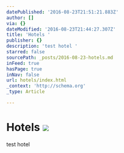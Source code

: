 ```yaml
---
datePublished: '2016-08-23T21:51:21.883Z'
author: []
via: {}
dateModified: '2016-08-23T21:44:27.307Z'
title: 'Hotels '
publisher: {}
description: 'test hotel '
starred: false
sourcePath: _posts/2016-08-23-hotels.md
inFeed: true
hasPage: true
inNav: false
url: hotels/index.html
_context: 'http://schema.org'
_type: Article

---
```

# Hotels ![](https://the-grid-user-content.s3-us-west-2.amazonaws.com/e968478e-cb35-402a-8d6e-59b9cb7b80b7.jpg)

test hotel